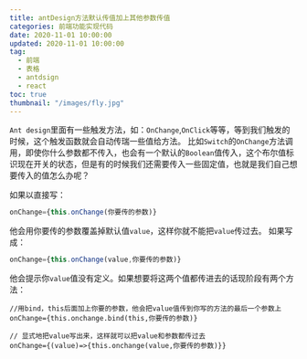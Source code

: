 ```yaml
---
title: antDesign方法默认传值加上其他参数传值
categories: 前端功能实现代码
date: 2020-11-01 10:00:00
updated: 2020-11-01 10:00:00
tag:
  - 前端
  - 表格
  - antdsign
  - react
toc: true
thumbnail: "/images/fly.jpg"
---
```

`Ant design`里面有一些触发方法，如：`OnChange`,`OnClick`等等，等到我们触发的时候，这个触发函数就会自动传瑞一些值给方法。
比如`Switch`的`OnChange`方法调用，即使你什么参数都不传入，也会有一个默认的`Boolean`值传入，这个布尔值标识现在开关的状态，但是有的时候我们还需要传入一些固定值，也就是我们自己想要传入的值怎么办呢？

<!--more-->
如果以直接写：
```JavaScript
onChange={this.onChange(你要传的参数)}
```
他会用你要传的参数覆盖掉默认值`value`，这样你就不能把`value`传过去。
如果写成：
```JavaScript
onChange={this.onChange(value,你要传的参数)}
```
他会提示你`value`值没有定义。如果想要将这两个值都传进去的话现阶段有两个方法：
```
//用bind，this后面加上你要的参数，他会把value值传到你写的方法的最后一个参数上
onChange={this.onchange.bind(this,你要传的参数)}  

// 显式地把value写出来，这样就可以把value和参数都传过去
onChange={(value)=>{this.onchange(value,你要传的参数)}} 
```